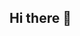 ## Hi there 👋

<!--
To peer nearly vainly out of a pinprick
across a massive, sprawling internet,
through a pinpick in a wall
perspective

happen across a stolid arm
wandering circumstantially by a breathing limb

might as well been already
lost among posterity

Yet 
a hand
or shoulder on which to mount



Humerus
And has not much else to say.
-->
